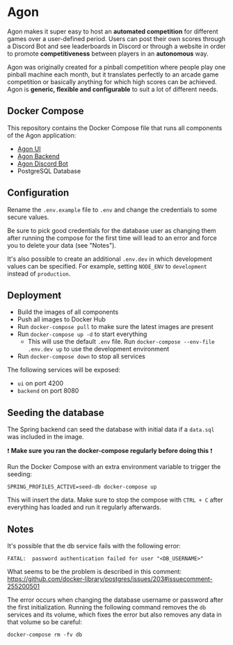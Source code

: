 # Agon

Agon makes it super easy to host an **automated competition** for different games over a user-defined period. 
Users can post their own scores through a Discord Bot and see leaderboards in Discord or through a website in order to promote **competitiveness** between players in an **autonomous** way.

Agon was originally created for a pinball competition where people play one pinball machine each month, but it translates perfectly to an arcade game competition or basically anything for which high scores can be achieved. Agon is **generic, flexible and configurable** to suit a lot of different needs.

## Docker Compose

This repository contains the Docker Compose file that runs all components of the Agon application:

* [Agon UI](https://github.com/KevinVanthuyne/agon-ui)
* [Agon Backend](https://github.com/KevinVanthuyne/agon-backend)
* [Agon Discord Bot](https://github.com/KevinVanthuyne/agon-discord-competition-bot)
* PostgreSQL Database

## Configuration

Rename the `.env.example` file to `.env` and change the credentials to some secure values. 

Be sure to pick good credentials for the database user as changing them after running the compose for the first time will lead to an error and force you to delete your data (see "Notes").

It's also possible to create an additional `.env.dev` in which development values can be specified.
For example, setting `NODE_ENV` to `development` instead of `production`.

## Deployment

- Build the images of all components
- Push all images to Docker Hub
- Run `docker-compose pull` to make sure the latest images are present
- Run `docker-compose up -d` to start everything
  - This will use the default `.env` file. Run `docker-compose --env-file .env.dev up` to use the development environment
- Run `docker-compose down` to stop all services

The following services will be exposed:
- `ui` on port 4200
- `backend` on port 8080

## Seeding the database

The Spring backend can seed the database with initial data if a `data.sql` was included in the image.

❗ **Make sure you ran the docker-compose regularly before doing this**  ❗

Run the Docker Compose with an extra environment variable to trigger the seeding:

```
SPRING_PROFILES_ACTIVE=seed-db docker-compose up
```

This will insert the data. Make sure to stop the compose with `CTRL + C`  after everything has loaded and run it regularly afterwards. 

## Notes

It's possible that the db service fails with the following error:
```
FATAL:  password authentication failed for user "<DB_USERNAME>"
```
What seems to be the problem is described in this comment: https://github.com/docker-library/postgres/issues/203#issuecomment-255200501

The error occurs when changing the database username or password after the first initialization. Running the following command removes the `db` services and its volume, which fixes the error but also removes any data in that volume so be careful:
```
docker-compose rm -fv db
``` 